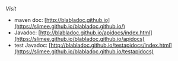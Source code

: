 *Visit*
  * maven doc: [http://blabladoc.github.io](https://slimee.github.io/blabladoc.github.io/)
  * Javadoc: [http://blabladoc.github.io/apidocs/index.html](https://slimee.github.io/blabladoc.github.io/apidocs)
  * test Javadoc: [http://blabladoc.github.io/testapidocs/index.html](https://slimee.github.io/blabladoc.github.io/testapidocs)
